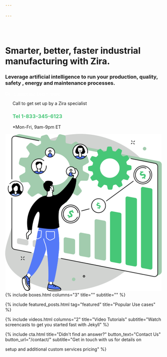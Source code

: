 ```yaml
---

---
```

<br><br>
<div class="uk-container uk-container-medium">
<div class="uk-child-width-1-2@m uk-grid-match uk-text-left uk-margin-medium-center uk-grid" data-uk-grid="" style="vertical-align: middle;">
<div class="uk-first-column">
<div class="uk-text-left">
<h1>
Smarter, better, faster industrial manufacturing with Zira.
</h1>
<h3>
Leverage artificial intelligence to run your production, quality, safety , energy and maintenance processes.
</h3>
<a style="color:white" class="uk-button uk-button-primary uk-button-large uk-margin-medium-top" href="https://zira.us/contact/">Get connected</a>
<a style="color:white" class="uk-button uk-button-secondary uk-button-large uk-margin-medium-top" href="https://zira.us/docs/getting-started/introduction/">Learn more</a>
<UL style="list-style-type:none;">
<li>Call to get set up by a Zira specialist</li>
<li><h3 style="color:#46c777">Tel 1-833-345-6123</h3></li>
<li>*Mon-Fri, 9am-9pm ET</li>
</UL>
</div>
</div>
<div class="uk-text-center">
<img src="/uploads/zira_frontpage_image.svg">
</div>
</div>

<!--h2 style="text-align: center; width: 100%;

border-bottom: 1px solid #46c777;

line-height: 0.1em;

margin:60px 0 20px; "><span style="background:#fff;

padding:0 10px; ">

Trusted by</span></h2>

<table>

<tr>

<td><img src="/uploads/logos_0011_layer-1.png"></td>

<td><img src="/uploads/logos_0010_layer-2.png"></td>

<td><img src="/uploads/logos_0005_layer-8.png"></td>

<td><img src="/uploads/logos_0006_layer-7.png"></td>

<td><img src="/uploads/logos_0002_layer-11.png"></td>

<td><img src="/uploads/logos_0007_layer-6.png"></td>

<td><img src="/uploads/logos_0001_layer-12.png"></td>

<td><img src="/uploads/logos_0004_layer-10.png"></td>

</tr>

</table-->

</div>

<!--{% include cta.html button_text="Start now" button_url="https://my.zira.us" %}-->
<!-- Browse Topics --> {% include boxes.html columns="3" title="" subtitle="" %}

<!-- New posts {% include new-posts.html columns="3" tag="new" title="New posts" subtitle="" %} -->

<!-- Featured Articles -->
{% include featured_posts.html tag="featured" title="Popular Use cases" %}

{% include videos.html columns="2" title="Video Tutorials" subtitle="Watch screencasts to get you started fast with
Jekyll" %}

<!-- {% include faqs.html multiple="true" title="Frequently asked questions" category="presale" subtitle="Find quicke answers to frequent pre-sale questions asked by customers" %} -->

<!-- {% include team.html authors="evan, john, sara, alex, tom, daniel" title="We are here to help" subtitle="Our team is just an email away ready to answer your questions" %} -->

{% include cta.html title="Didn't find an answer?" button_text="Contact Us" button_url="/contact/" subtitle="Get in
touch with us for details on

setup and additional custom services pricing" %}

<!-- Global site tag (gtag.js) - Google Analytics -->
<script async src="https://www.googletagmanager.com/gtag/js?id=UA-148324738-1"></script>
<script>
window.dataLayer = window.dataLayer || \[\];
function gtag(){dataLayer.push(arguments);}
gtag('js', new Date());

gtag('config', 'UA-148324738-1');
</script>
